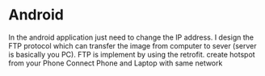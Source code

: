 # Android
In the android application just need to change the IP address. 
I design the FTP protocol which can transfer the image from computer to sever (server is basically you PC). 
FTP is implement by using the retrofit.
create hotspot from your Phone
Connect Phone and Laptop with same network 
